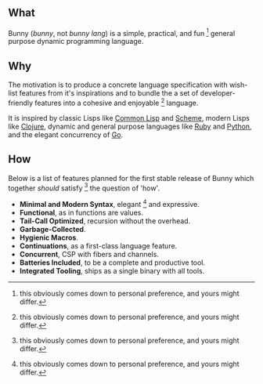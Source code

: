 ## What

Bunny (_bunny_, not _bunny lang_) is a simple, practical, and fun [^1] general purpose dynamic programming language.

## Why

The motivation is to produce a concrete language specification with wish-list features from it's inspirations and to bundle the a set of developer-friendly features into a cohesive and enjoyable [^1] language.

It is inspired by classic Lisps like [Common Lisp](https://common-lisp.net/) and [Scheme](https://schemers.org/), modern Lisps like [Clojure](https://clojure.org/), dynamic and general purpose languages like [Ruby](https://www.ruby-lang.org/en/) and [Python](https://www.python.org/), and the elegant concurrency of [Go](https://golang.org/).

## How

Below is a list of features planned for the first stable release of Bunny which together _should_ satisfy [^1] the question of 'how'.

- **Minimal and Modern Syntax**, elegant [^1] and expressive.
- **Functional**, as in functions are values.
- **Tail-Call Optimized**, recursion without the overhead.
- **Garbage-Collected**.
- **Hygienic Macros**.
- **Continuations**, as a first-class language feature.
- **Concurrent**, CSP with fibers and channels.
- **Batteries Included**, to be a complete and productive tool.
- **Integrated Tooling**, ships as a single binary with all tools.

[^1]: this obviously comes down to personal preference, and yours might differ.
